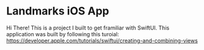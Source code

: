 # Landmarks iOS App

Hi There! This is a project I built to get framiliar with SwiftUI. This application was built by following this turoial:
https://developer.apple.com/tutorials/swiftui/creating-and-combining-views
